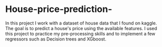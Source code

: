 # House-price-prediction-

In this project I work with a dataset of house data that I found on kaggle. The goal is to predict a house's price using the available features. I used this project to practice my pre-processing skills and to implement a few regressors such as Decision trees and XGboost.
